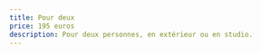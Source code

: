 ```yaml
---
title: Pour deux
price: 195 euros
description: Pour deux personnes, en extérieur ou en studio.
---
```

